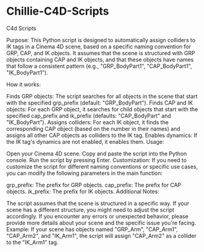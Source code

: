 # Chillie-C4D-Scripts
C4d Scripts

Purpose:
This Python script is designed to automatically assign colliders to IK tags in a Cinema 4D scene, based on a specific naming convention for GRP, CAP, and IK objects. It assumes that the scene is structured with GRP objects containing CAP and IK objects, and that these objects have names that follow a consistent pattern (e.g., "GRP_BodyPart1", "CAP_BodyPart1", "IK_BodyPart1").

How it works:

Finds GRP objects: The script searches for all objects in the scene that start with the specified grp_prefix (default: "GRP_BodyPart").
Finds CAP and IK objects: For each GRP object, it searches for child objects that start with the specified cap_prefix and ik_prefix (defaults: "CAP_BodyPart" and "IK_BodyPart").
Assigns colliders: For each IK object, it finds the corresponding CAP object (based on the number in their names) and assigns all other CAP objects as colliders to the IK tag.
Enables dynamics: If the IK tag's dynamics are not enabled, it enables them.
Usage:

Open your Cinema 4D scene.
Copy and paste the script into the Python console.
Run the script by pressing Enter.
Customization:
If you need to customize the script for different naming conventions or specific use cases, you can modify the following parameters in the main function:

grp_prefix: The prefix for GRP objects.
cap_prefix: The prefix for CAP objects.
ik_prefix: The prefix for IK objects.
Additional Notes:

The script assumes that the scene is structured in a specific way. If your scene has a different structure, you might need to adjust the script accordingly.
If you encounter any errors or unexpected behavior, please provide more details about your scene and the specific issue you're facing.
Example:
If your scene has objects named "GRP_Arm", "CAP_Arm1", "CAP_Arm2", and "IK_Arm1", the script will assign "CAP_Arm2" as a collider to the "IK_Arm1" tag.
